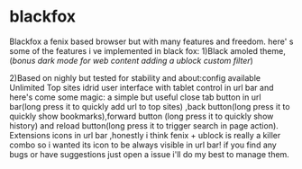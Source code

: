 # blackfox
Blackfox a fenix based browser but  with many features and freedom.
here' s some of the features i ve implemented in black fox:
1)Black amoled theme, (*bonus dark mode for web content adding a ublock custom filter*)

2)Based on nighly but tested for stability and about:config available
Unlimited Top sites
idrid user interface with tablet control in url bar and here's come some magic: a simple but useful close tab button in url bar(long press it to quickly add url to top sites) ,back button(long press it to quickly show bookmarks),forward button (long press it to quickly show history) and reload button(long press it to trigger search in page action).
Extensions icons in url bar ,honestly i think fenix + ublock is really a killer combo so i wanted its icon to be always visible in url bar!
if you find any bugs or have suggestions just open a issue i'll do my best to manage them.
